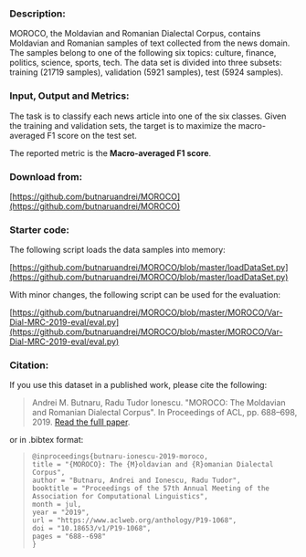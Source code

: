 ### Description:

MOROCO, the Moldavian and Romanian Dialectal Corpus, contains Moldavian and Romanian samples of text collected from the news domain. The samples belong to one of the following six topics: culture, finance, politics, science, sports, tech. The data set is divided into three subsets: training (21719 samples), validation (5921 samples), test (5924 samples).

### Input, Output and Metrics:

The task is to classify each news article into one of the six classes. Given the training and validation sets, the target is to maximize the macro-averaged F1 score on the test set. 

The reported metric is the **Macro-averaged F1 score**.

### Download from:

[https://github.com/butnaruandrei/MOROCO](https://github.com/butnaruandrei/MOROCO)

### Starter code:

The following script loads the data samples into memory:

[https://github.com/butnaruandrei/MOROCO/blob/master/loadDataSet.py](https://github.com/butnaruandrei/MOROCO/blob/master/loadDataSet.py)

With minor changes, the following script can be used for the evaluation: 

[https://github.com/butnaruandrei/MOROCO/blob/master/MOROCO/Var-Dial-MRC-2019-eval/eval.py](https://github.com/butnaruandrei/MOROCO/blob/master/MOROCO/Var-Dial-MRC-2019-eval/eval.py)

### Citation:

If you use this dataset in a published work, please cite the following:

> Andrei M. Butnaru, Radu Tudor Ionescu. "MOROCO: The Moldavian and Romanian Dialectal Corpus". In Proceedings of ACL, pp. 688–698, 2019. [Read the fulll paper](https://www.aclweb.org/anthology/P19-1068/).

or in .bibtex format:

>     @inproceedings{butnaru-ionescu-2019-moroco,
>     title = "{MOROCO}: The {M}oldavian and {R}omanian Dialectal Corpus",
>     author = "Butnaru, Andrei and Ionescu, Radu Tudor",
>     booktitle = "Proceedings of the 57th Annual Meeting of the Association for Computational Linguistics",
>     month = jul,
>     year = "2019",
>     url = "https://www.aclweb.org/anthology/P19-1068",
>     doi = "10.18653/v1/P19-1068",
>     pages = "688--698"
>     }
